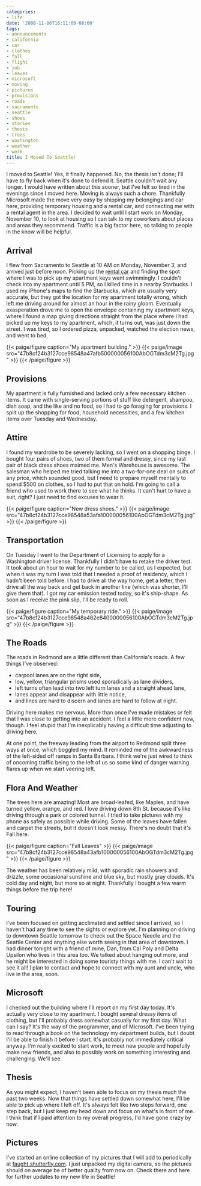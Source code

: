 ```yaml
---
categories:
- life
date: '2008-11-06T16:11:00-08:00'
tags:
- announcements
- california
- car
- clothes
- fall
- flight
- job
- leaves
- microsoft
- moving
- pictures
- provisions
- roads
- sacramento
- seattle
- shoes
- stories
- thesis
- trees
- washington
- weather
- work
title: I Moved To Seattle!
---
```


I moved to Seattle! Yes, it finally happened. No, the thesis isn't done; I'll have to fly back when it's done to defend it. Seattle couldn't wait any longer. I would have written about this sooner, but I've felt so tired in the evenings since I moved here. Moving is always such a chore. Thankfully Microsoft made the move very easy by shipping my belongings and car here, providing temporary housing and a rental car, and connecting me with a rental agent in the area. I decided to wait until I start work on Monday, November 10, to look at housing so I can talk to my coworkers about places and areas they recommend. Traffic is a big factor here, so talking to people in the know will be helpful.

## Arrival

I flew from Sacramento to Seattle at 10 AM on Monday, November 3, and arrived just before noon. Picking up the [rental car](https://www.edmunds.com/pictures/VEHICLE/2008/Pontiac/2008.pontiac.g6.20132241-396x249.jpg) and finding the spot where I was to pick up my apartment keys went swimmingly. I couldn't check into my apartment until 5 PM, so I killed time in a nearby Starbucks. I used my iPhone's maps to find the Starbucks, which are usually very accurate, but they got the location for my apartment totally wrong, which left me driving around for almost an hour in the rainy gloom. Eventually exasperation drove me to open the envelope containing my apartment keys, where I found a map giving directions straight from the place where I had picked up my keys to my apartment, which, it turns out, was just down the street. I was tired, so I ordered pizza, unpacked, watched the election news, and went to bed.

{{< paige/figure caption="My apartment building." >}}
{{< paige/image src="47b8cf24b3127cce98548a47afb500000056100AbOGTdm3cM2Tg.jpg" >}}
{{< /paige/figure >}}

## Provisions

My apartment is fully furnished and lacked only a few necessary kitchen items. It came with single-serving portions of stuff like detergent, shampoo, dish soap, and the like and no food, so I had to go foraging for provisions. I split up the shopping for food, household necessities, and a few kitchen items over Tuesday and Wednesday.

## Attire

I found my wardrobe to be severely lacking, so I went on a shopping binge. I bought four pairs of shoes, two of them formal and dressy, since my last pair of black dress shoes maimed me. Men's Warehouse is awesome. The salesman who helped me tried talking me into a two-for-one deal on suits of any price, which sounded good, but I need to prepare myself mentally to spend $500 on clothes, so I had to put that on hold. I'm going to call a friend who used to work there to see what he thinks. It can't hurt to have a suit, right? I just need to find excuses to wear it.

{{< paige/figure caption="New dress shoes." >}}
{{< paige/image src="47b8cf24b3127cce98548a53afa100000056100AbOGTdm3cM2Tg.jpg" >}}
{{< /paige/figure >}}

## Transportation

On Tuesday I went to the Department of Licensing to apply for a Washington driver license. Thankfully I didn't have to retake the driver test. It took about an hour to wait for my number to be called, as I expected, but when it was my turn I was told that I needed a proof of residency, which I hadn't been told before. I had to drive all the way home, get a letter, then drive all the way back and get back in another line (which was shorter, I'll give them that). I got my car emission tested today, so it's ship-shape. As soon as I receive the pink slip, I'll be ready to roll.

{{< paige/figure caption="My temporary ride." >}}
{{< paige/image src="47b8cf24b3127cce98548a462e8400000056100AbOGTdm3cM2Tg.jpg" >}}
{{< /paige/figure >}}

## The Roads

The roads in Redmond are a little different than California's roads. A few things I've observed:

- carpool lanes are on the right side,
- low, yellow, triangular prisms used sporadically as lane dividers,
- left turns often lead into two left turn lanes and a straight ahead lane,
- lanes appear and disappear with little notice,
- and lines are hard to discern and lanes are hard to follow at night.

Driving here makes me nervous. More than once I've made mistakes or felt that I was close to getting into an accident. I feel a little more confident now, though. I feel stupid that I'm inexplicably having a difficult time adjusting to driving here.

At one point, the freeway leading from the airport to Redmond split three ways at once, which boggled my mind. It reminded me of the awkwardness of the left-sided off ramps in Santa Barbara. I think we're just wired to think of oncoming traffic being to the left of us so some kind of danger warning flares up when we start veering left.

## Flora And Weather

The trees here are amazing! Most are broad-leafed, like Maples, and have turned yellow, orange, and red. I love driving down 8th St. because it's like driving through a park or colored tunnel. I tried to take pictures with my phone as safely as possible while driving. Some of the leaves have fallen and carpet the streets, but it doesn't look messy. There's no doubt that it's Fall here.

{{< paige/figure caption="Fall Leaves" >}}
{{< paige/image src="47b8cf24b3127cce98548a43afb100000056100AbOGTdm3cM2Tg.jpg" >}}
{{< /paige/figure >}}

The weather has been relatively mild, with sporadic rain showers and drizzle, some occasional sunshine and blue sky, but mostly gray clouds. It's cold day and night, but more so at night. Thankfully I bought a few warm things before the trip here!

## Touring

I've been focused on getting acclimated and settled since I arrived, so I haven't had any time to see the sights or explore yet. I'm planning on driving to downtown Seattle tomorrow to check out the Space Needle and the Seattle Center and anything else worth seeing in that area of downtown. I had dinner tonight with a friend of mine, Dan, from Cal Poly and Delta Upsilon who lives in this area too. We talked about hanging out more, and he might be interested in doing some touristy things with me. I can't wait to see it all! I plan to contact and hope to connect with my aunt and uncle, who live in the area, soon.

## Microsoft

I checked out the building where I'll report on my first day today. It's actually very close to my apartment. I bought several dressy items of clothing, but I'll probably dress somewhat casually for my first day. What can I say? It's the way of the programmer, and of Microsoft. I've been trying to read through a book on the technology my department builds, but I doubt I'll be able to finish it before I start. It's probably not immediately critical anyway. I'm really excited to start work, to meet new people and hopefully make new friends, and also to possibly work on something interesting and challenging. We'll see.

## Thesis

As you might expect, I haven't been able to focus on my thesis much the past two weeks. Now that things have settled down somewhat here, I'll be able to pick up where I left off. It's always felt like two steps forward, one step back, but I just keep my head down and focus on what's in front of me. I think that if I paid attention to my overall progress, I'd have gone crazy by now.

## Pictures

I've started an online collection of my pictures that I will add to periodically at [faught.shutterfly.com](https://faught.shutterfly.com). I just unpacked my digital camera, so the pictures should on average be of better quality from now on. Check there and here for further updates to my new life in Seattle!
